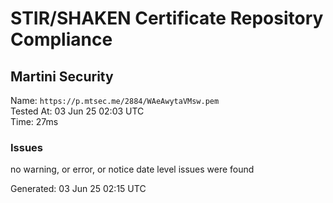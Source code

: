 # STIR/SHAKEN Certificate Repository Compliance

## Martini Security

Name: `https://p.mtsec.me/2884/WAeAwytaVMsw.pem`\
Tested At: 03 Jun 25 02:03 UTC\
Time: 27ms

### Issues

no warning, or error, or notice date level issues were found

Generated: 03 Jun 25 02:15 UTC